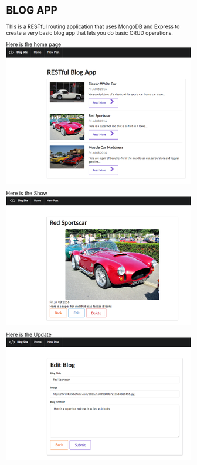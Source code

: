# BLOG APP

This is a RESTful routing application that uses MongoDB and Express to create a very basic blog app that lets
you do basic CRUD operations.

Here is the home page
<img src="BlogHome.png" />

Here is the Show
<img src="BlogShow.png" />

Here is the Update
<img src="BlogUpdate.png" />


